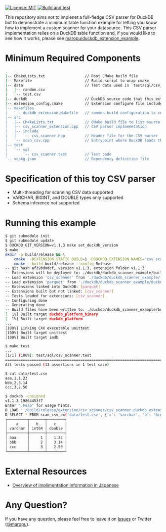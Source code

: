 [![License: MIT](https://img.shields.io/badge/License-MIT-yellow.svg)](https://opensource.org/licenses/MIT)
[![Build and test](https://github.com/maropu/duckdb_scanner_example/actions/workflows/build_and_tests.yml/badge.svg)](https://github.com/maropu/duckdb_scanner_example/actions/workflows/build_and_tests.yml)

This repository aims not to implenet a full-fledge CSV parser for DuckDB but to demonstrate a minimum table
function example for letting you know how to implement a custom scanner for your datasource.
This CSV parser implementation relies on a DuckDB table function and, if you would like to see how it works,
please see [maropu/duckdb_extension_example](https://github.com/maropu/duckdb_extension_example).

# Minimum Required Components

```bash
.
|-- CMakeLists.txt                  // Root CMake build file
|-- Makefile                        // Build script to wrap cmake
|-- data                            // Test data used in `test/sql/csv_scanner.test`
|   |-- random.csv
|   `-- test.csv
|-- duckdb                          // DuckDB source code that this extension depends on
|-- extension_config.cmake          // Extension configure file included by DuckDB's build system
|-- makefiles
|   `-- duckdb_extension.Makefile   // common build configuration to compile extention, copied from `duckdb/extension-ci-tools`
|-- src
|   |-- CMakeLists.txt              // CMake build file to list source files
|   |-- csv_scanner_extension.cpp   // CSV parser implmenetation
|   |-- include
|   |   `-- csv_scanner.hpp         // Header file for the CSV parser
|   `-- scan_csv.cpp                // Entrypoint where DuckDB loads this extension
|-- test
|   `-- sql
|       `-- csv_scanner.test        // Test code
`-- vcpkg.json                      // Dependency definition file
```

# Specification of this toy CSV parser

 - Multi-threading for scanning CSV data supported
 - VARCHAR, BIGINT, and DOUBLE types only supported
 - Schema inference not supported

# Running this example

```bash
$ git submodule init
$ git submodule update
$ DUCKDB_GIT_VERSION=v1.1.3 make set_duckdb_version
$ make
mkdir -p build/release && \
	cmake  -DEXTENSION_STATIC_BUILD=1 -DDUCKDB_EXTENSION_NAMES="csv_scanner" -DDUCKDB_EXTENSION_CSV_SCANNER_PATH="./duckdb/duckdb_scanner_example/" -DDUCKDB_EXTENSION_CSV_SCANNER_SHOULD_LINK=0 -DDUCKDB_EXTENSION_CSV_SCANNER_LOAD_TESTS=1 -DDUCKDB_EXTENSION_CSV_SCANNER_TEST_PATH="./duckdb/duckdb_scanner_example/test/sql" -DOSX_BUILD_ARCH=  -DDUCKDB_EXPLICIT_PLATFORM='' -DCMAKE_BUILD_TYPE=Release -S ./duckdb/ -B build/release && \
	cmake --build build/release --config Release
-- git hash af39bd0dcf, version v1.1.3, extension folder v1.1.3
-- Extensions will be deployed to: ./duckdb/duckdb_scanner_example/build/release/repository
-- Load extension 'csv_scanner' from './duckdb/duckdb_scanner_example/'
-- Load extension 'parquet' from './duckdb/duckdb_scanner_example/duckdb/extensions' @ v1.1.3
-- Extensions linked into DuckDB: [parquet]
-- Extensions built but not linked: [csv_scanner]
-- Tests loaded for extensions: [csv_scanner]
-- Configuring done
-- Generating done
-- Build files have been written to: ./duckdb/duckdb_scanner_example/build/release
[  1%] Built target duckdb_platform_binary
[  1%] Built target duckdb_platform
...
[100%] Linking CXX executable unittest
[100%] Built target unittest
[100%] Built target imdb

$ make test
...
[1/1] (100%): test/sql/csv_scanner.test
===============================================================================
All tests passed (13 assertions in 1 test case)

$ cat data/test.csv
aaa,1,1.23
bbb,2,3.14
ccc,3,2.56

$ duckdb -unsigned
v1.1.3 19864453f7
Enter ".help" for usage hints.
D LOAD './build/release/extension/csv_scanner/csv_scanner.duckdb_extension';
D SELECT * FROM scan_csv_ex('data/test.csv', {'a': 'varchar', 'b': 'bigint', 'c': 'double'});
┌─────────┬───────┬────────┐
│    a    │   b   │   c    │
│ varchar │ int64 │ double │
├─────────┼───────┼────────┤
│ aaa     │     1 │   1.23 │
│ bbb     │     2 │   3.14 │
│ ccc     │     3 │   2.56 │
└─────────┴───────┴────────┘
```

# External Resources

 - [Overview of implimentation information in Japanese](https://github.com/maropu/20241129_taroleo_study/blob/master/20241129_duckdb_study/duckdb_extension.md)

# Any Question?

If you have any question, please feel free to leave it on [Issues](https://github.com/maropu/duckdb_scanner_example/issues)
or Twitter ([@maropu](http://twitter.com/#!/maropu)).

